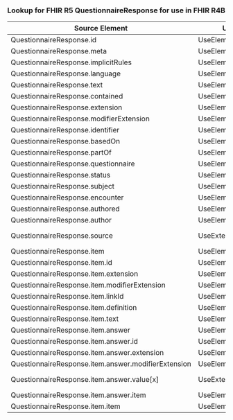 ### Lookup for FHIR R5 QuestionnaireResponse for use in FHIR R4B

| Source Element | Usage | Target |
| -------------- | ----- | ------ |
| QuestionnaireResponse.id | UseElementRenamed | QuestionnaireResponse.id |
| QuestionnaireResponse.meta | UseElementRenamed | QuestionnaireResponse.meta |
| QuestionnaireResponse.implicitRules | UseElementRenamed | QuestionnaireResponse.implicitRules |
| QuestionnaireResponse.language | UseElementRenamed | QuestionnaireResponse.language |
| QuestionnaireResponse.text | UseElementRenamed | QuestionnaireResponse.text |
| QuestionnaireResponse.contained | UseElementRenamed | QuestionnaireResponse.contained |
| QuestionnaireResponse.extension | UseElementRenamed | QuestionnaireResponse.extension |
| QuestionnaireResponse.modifierExtension | UseElementRenamed | QuestionnaireResponse.modifierExtension |
| QuestionnaireResponse.identifier | UseElementRenamed | QuestionnaireResponse.identifier |
| QuestionnaireResponse.basedOn | UseElementRenamed | QuestionnaireResponse.basedOn |
| QuestionnaireResponse.partOf | UseElementRenamed | QuestionnaireResponse.partOf |
| QuestionnaireResponse.questionnaire | UseElementRenamed | QuestionnaireResponse.questionnaire |
| QuestionnaireResponse.status | UseElementRenamed | QuestionnaireResponse.status |
| QuestionnaireResponse.subject | UseElementRenamed | QuestionnaireResponse.subject |
| QuestionnaireResponse.encounter | UseElementRenamed | QuestionnaireResponse.encounter |
| QuestionnaireResponse.authored | UseElementRenamed | QuestionnaireResponse.authored |
| QuestionnaireResponse.author | UseElementRenamed | QuestionnaireResponse.author |
| QuestionnaireResponse.source | UseExtension | http://hl7.org/fhir/5.0/StructureDefinition/extension-QuestionnaireResponse.source |
| QuestionnaireResponse.item | UseElementRenamed | QuestionnaireResponse.item |
| QuestionnaireResponse.item.id | UseElementRenamed | QuestionnaireResponse.item.id |
| QuestionnaireResponse.item.extension | UseElementRenamed | QuestionnaireResponse.item.extension |
| QuestionnaireResponse.item.modifierExtension | UseElementRenamed | QuestionnaireResponse.item.modifierExtension |
| QuestionnaireResponse.item.linkId | UseElementRenamed | QuestionnaireResponse.item.linkId |
| QuestionnaireResponse.item.definition | UseElementRenamed | QuestionnaireResponse.item.definition |
| QuestionnaireResponse.item.text | UseElementRenamed | QuestionnaireResponse.item.text |
| QuestionnaireResponse.item.answer | UseElementRenamed | QuestionnaireResponse.item.answer |
| QuestionnaireResponse.item.answer.id | UseElementRenamed | QuestionnaireResponse.item.answer.id |
| QuestionnaireResponse.item.answer.extension | UseElementRenamed | QuestionnaireResponse.item.answer.extension |
| QuestionnaireResponse.item.answer.modifierExtension | UseElementRenamed | QuestionnaireResponse.item.answer.modifierExtension |
| QuestionnaireResponse.item.answer.value[x] | UseExtension | http://hl7.org/fhir/5.0/StructureDefinition/extension-QuestionnaireResponse.item.answer.value |
| QuestionnaireResponse.item.answer.item | UseElementRenamed | QuestionnaireResponse.item.answer.item |
| QuestionnaireResponse.item.item | UseElementRenamed | QuestionnaireResponse.item.item |
